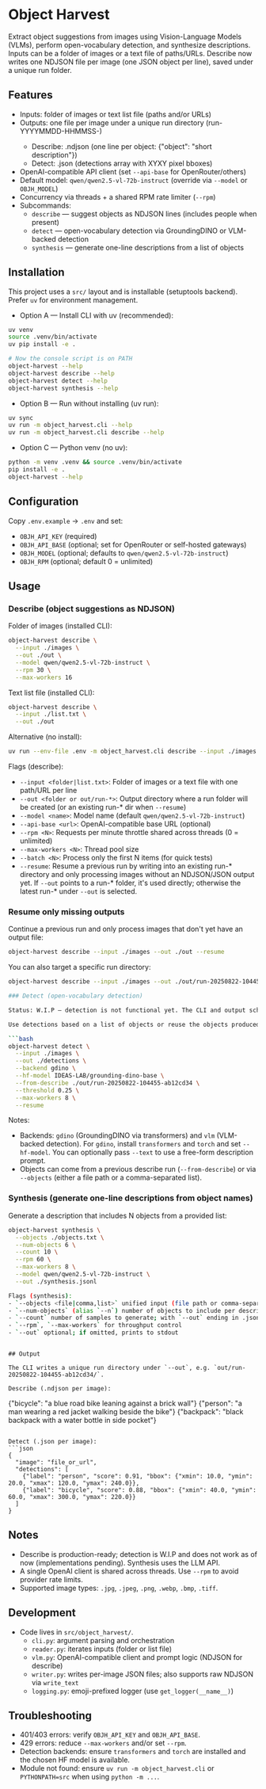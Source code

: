 # Object Harvest

Extract object suggestions from images using Vision-Language Models (VLMs), perform open-vocabulary detection, and synthesize descriptions. Inputs can be a folder of images or a text file of paths/URLs. Describe now writes one NDJSON file per image (one JSON object per line), saved under a unique run folder.

## Features

- Inputs: folder of images or text list file (paths and/or URLs)
- Outputs: one file per image under a unique run directory (run-YYYYMMDD-HHMMSS-<id>)
  - Describe: .ndjson (one line per object: {"object": "short description"})
  - Detect: .json (detections array with XYXY pixel bboxes)
- OpenAI-compatible API client (set `--api-base` for OpenRouter/others)
- Default model: `qwen/qwen2.5-vl-72b-instruct` (override via `--model` or `OBJH_MODEL`)
- Concurrency via threads + a shared RPM rate limiter (`--rpm`)
- Subcommands:
  - `describe` — suggest objects as NDJSON lines (includes people when present)
  - `detect` — open-vocabulary detection via GroundingDINO or VLM-backed detection
  - `synthesis` — generate one-line descriptions from a list of objects

## Installation

This project uses a `src/` layout and is installable (setuptools backend). Prefer `uv` for environment management.

- Option A — Install CLI with uv (recommended):

```bash
uv venv
source .venv/bin/activate
uv pip install -e .

# Now the console script is on PATH
object-harvest --help
object-harvest describe --help
object-harvest detect --help
object-harvest synthesis --help
```

- Option B — Run without installing (uv run):

```bash
uv sync
uv run -m object_harvest.cli --help
uv run -m object_harvest.cli describe --help
```

- Option C — Python venv (no uv):

```bash
python -m venv .venv && source .venv/bin/activate
pip install -e .
object-harvest --help
```

## Configuration

Copy `.env.example` → `.env` and set:

- `OBJH_API_KEY` (required)
- `OBJH_API_BASE` (optional; set for OpenRouter or self-hosted gateways)
- `OBJH_MODEL` (optional; defaults to `qwen/qwen2.5-vl-72b-instruct`)
- `OBJH_RPM` (optional; default 0 = unlimited)

## Usage

### Describe (object suggestions as NDJSON)

Folder of images (installed CLI):

```bash
object-harvest describe \
  --input ./images \
  --out ./out \
  --model qwen/qwen2.5-vl-72b-instruct \
  --rpm 30 \
  --max-workers 16
```

Text list file (installed CLI):

```bash
object-harvest describe \
  --input ./list.txt \
  --out ./out
```

Alternative (no install):

```bash
uv run --env-file .env -m object_harvest.cli describe --input ./images --out ./out
```

Flags (describe):

- `--input <folder|list.txt>`: Folder of images or a text file with one path/URL per line
- `--out <folder or out/run-*>`: Output directory where a run folder will be created (or an existing run-* dir when `--resume`)
- `--model <name>`: Model name (default `qwen/qwen2.5-vl-72b-instruct`)
- `--api-base <url>`: OpenAI-compatible base URL (optional)
- `--rpm <N>`: Requests per minute throttle shared across threads (0 = unlimited)
- `--max-workers <N>`: Thread pool size
- `--batch <N>`: Process only the first N items (for quick tests)
- `--resume`: Resume a previous run by writing into an existing run-* directory and only processing images without an NDJSON/JSON output yet. If `--out` points to a run-* folder, it's used directly; otherwise the latest run-* under `--out` is selected.

### Resume only missing outputs

Continue a previous run and only process images that don't yet have an output file:

```bash
object-harvest describe --input ./images --out ./out --resume
```

You can also target a specific run directory:

```bash
object-harvest describe --input ./images --out ./out/run-20250822-104455-ab12cd34 --resume

### Detect (open-vocabulary detection)

Status: W.I.P — detection is not functional yet. The CLI and output schema are in place; implementations are pending.

Use detections based on a list of objects or reuse the objects produced by a previous describe run:

```bash
object-harvest detect \
  --input ./images \
  --out ./detections \
  --backend gdino \
  --hf-model IDEAS-LAB/grounding-dino-base \
  --from-describe ./out/run-20250822-104455-ab12cd34 \
  --threshold 0.25 \
  --max-workers 8 \
  --resume
```

Notes:
- Backends: `gdino` (GroundingDINO via transformers) and `vlm` (VLM-backed detection). For `gdino`, install `transformers` and `torch` and set `--hf-model`. You can optionally pass `--text` to use a free-form description prompt.
- Objects can come from a previous describe run (`--from-describe`) or via `--objects` (either a file path or a comma-separated list).

### Synthesis (generate one-line descriptions from object names)

Generate a description that includes N objects from a provided list:

```bash
object-harvest synthesis \
  --objects ./objects.txt \
  --num-objects 6 \
  --count 10 \
  --rpm 60 \
  --max-workers 8 \
  --model qwen/qwen2.5-vl-72b-instruct \
  --out ./synthesis.jsonl

Flags (synthesis):
- `--objects <file|comma,list>` unified input (file path or comma-separated list)
- `--num-objects` (alias `--n`) number of objects to include per description (random sampled)
- `--count` number of samples to generate; with `--out` ending in .jsonl, outputs NDJSON; otherwise JSON/array
- `--rpm`, `--max-workers` for throughput control
- `--out` optional; if omitted, prints to stdout
```
```

## Output

The CLI writes a unique run directory under `--out`, e.g. `out/run-20250822-104455-ab12cd34/`.

Describe (.ndjson per image):
```
{"bicycle": "a blue road bike leaning against a brick wall"}
{"person": "a man wearing a red jacket walking beside the bike"}
{"backpack": "black backpack with a water bottle in side pocket"}
```

Detect (.json per image):
```json
{
  "image": "file_or_url",
  "detections": [
    {"label": "person", "score": 0.91, "bbox": {"xmin": 10.0, "ymin": 20.0, "xmax": 120.0, "ymax": 240.0}},
    {"label": "bicycle", "score": 0.88, "bbox": {"xmin": 40.0, "ymin": 60.0, "xmax": 300.0, "ymax": 220.0}}
  ]
}
```

## Notes

- Describe is production-ready; detection is W.I.P and does not work as of now (implementations pending). Synthesis uses the LLM API.
- A single OpenAI client is shared across threads. Use `--rpm` to avoid provider rate limits.
- Supported image types: `.jpg`, `.jpeg`, `.png`, `.webp`, `.bmp`, `.tiff`.

## Development

- Code lives in `src/object_harvest/`.
  - `cli.py`: argument parsing and orchestration
  - `reader.py`: iterates inputs (folder or list file)
  - `vlm.py`: OpenAI-compatible client and prompt logic (NDJSON for describe)
  - `writer.py`: writes per-image JSON files; also supports raw NDJSON via `write_text`
  - `logging.py`: emoji-prefixed logger (use `get_logger(__name__)`)

## Troubleshooting

- 401/403 errors: verify `OBJH_API_KEY` and `OBJH_API_BASE`.
- 429 errors: reduce `--max-workers` and/or set `--rpm`.
- Detection backends: ensure `transformers` and `torch` are installed and the chosen HF model is available.
- Module not found: ensure `uv run -m object_harvest.cli` or `PYTHONPATH=src` when using `python -m ...`.
 